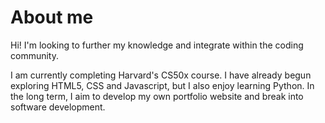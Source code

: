 # About me
Hi! I'm looking to further my knowledge and integrate within the coding community.

I am currently completing Harvard's CS50x course. I have already begun exploring HTML5, CSS and Javascript, but I also enjoy learning Python. In the long term, I aim to develop my own portfolio website and break into software development.
